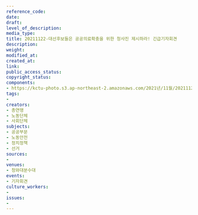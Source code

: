 ```yaml
---
reference_code: 
date: 
draft: 
level_of_description: 
media_type: 
title: 20211122-대선후보들은 공공의료확충을 위한 청사진 제시하라! 긴급기자회견
description: 
weight: 
modified_at: 
created_at: 
link: 
public_access_status: 
copyright_status: 
components:
- https://kctu-photo.s3.ap-northeast-2.amazonaws.com/2021년/11월/20211122-대선후보들은+공공의료확충을+위한+청사진+제시하라!+긴급기자회견/_1D20065.jpg
tags:
- 
creators:
- 총연맹
- 노동단체
- 사회단체
subjects:
- 공공부문
- 노동안전
- 정치정책
- 선거
sources:
- 
venues:
- 청와대분수대
events:
- 기자회견
culture_workers:
- 
issues:
- 
---
```

